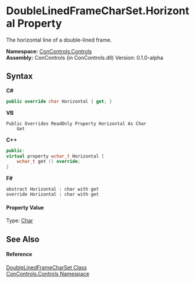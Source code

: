 # DoubleLinedFrameCharSet.Horizontal Property 
 

The horizontal line of a double-lined frame.

**Namespace:**&nbsp;<a href="8161a036-2926-0ace-99d3-20346d250e3b">ConControls.Controls</a><br />**Assembly:**&nbsp;ConControls (in ConControls.dll) Version: 0.1.0-alpha

## Syntax

**C#**<br />
``` C#
public override char Horizontal { get; }
```

**VB**<br />
``` VB
Public Overrides ReadOnly Property Horizontal As Char
	Get
```

**C++**<br />
``` C++
public:
virtual property wchar_t Horizontal {
	wchar_t get () override;
}
```

**F#**<br />
``` F#
abstract Horizontal : char with get
override Horizontal : char with get
```


#### Property Value
Type: <a href="https://docs.microsoft.com/dotnet/api/system.char" target="_blank">Char</a>

## See Also


#### Reference
<a href="4be26ff0-3a71-bdc1-bcaa-06dd8adee1ec">DoubleLinedFrameCharSet Class</a><br /><a href="8161a036-2926-0ace-99d3-20346d250e3b">ConControls.Controls Namespace</a><br />